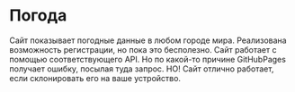 # Погода
Сайт показывает погодные данные в любом городе мира. Реализована возможность регистрации, но пока это бесполезно. Сайт работает с помощью соответствующего API. Но по какой-то причине GitHubPages получает ошибку, посылая туда запрос. НО! Сайт отлично работает, если склонировать его на ваше устройство.
